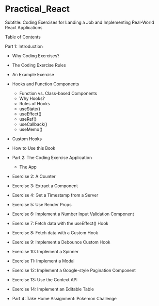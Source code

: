 # Practical_React

Subtitle: Coding Exercises for Landing a Job and Implementing Real-World React Applications 

Table of Contents

Part 1: Introduction
  - Why Coding Exercises?
  - The Coding Exercise Rules
  - An Example Exercise
  - Hooks and Function Components
    - Function vs. Class-based Components
    - Why Hooks?
    - Rules of Hooks
    - useState()
    - useEffect()
    - useRef()
    - useCallback()
    - useMemo()
  - Custom Hooks
  - How to Use this Book

- Part 2: The Coding Exercise Application
  - The App

- Exercise 2: A Counter
- Exercise 3: Extract a Component
- Exercise 4: Get a Timestamp from a Server
- Exercise 5: Use Render Props
- Exercise 6: Implement a Number Input Validation Component
- Exercise 7: Fetch data with the useEffect() Hook
- Exercise 8: Fetch data with a Custom Hook
- Exercise 9: Implement a Debounce Custom Hook
- Exercise 10: Implement a Spinner
- Exercise 11: Implement a Modal
- Exercise 12: Implement a Google-style Pagination Component
- Exercise 13: Use the Context API
- Exercise 14: Implement an Editable Table

- Part 4: Take Home Assignment: Pokemon Challenge

